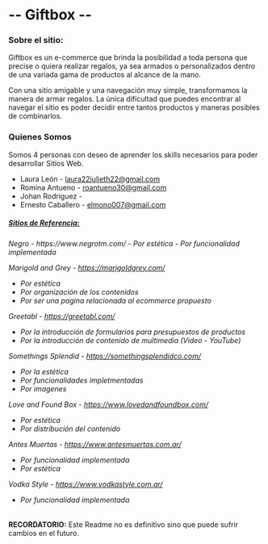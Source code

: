 # -- Giftbox --

### Sobre el sitio:
Giftbox es un e-commerce que brinda la posibilidad a toda persona que precise o quiera realizar regalos, ya sea armados o personalizados dentro de una variada gama de productos al alcance de la mano.

Con una sitio amigable y una navegación muy simple, transformamos la manera de armar regalos. La única dificultad que puedes encontrar al navegar el sitio es poder decidir entre tantos productos y maneras posibles de combinarlos.

### Quienes Somos
Somos 4 personas con deseo de aprender los skills necesarios para poder desarrollar Sitios Web. 

- Laura León - laura22julieth22@gmail.com
- Romina Antueno - roantueno30@gmail.com 
- Johan Rodriguez - 
- Ernesto Caballero - elmono007@gmail.com

<u><h5>Sitios de Referencia:</h5></u>
<h6>Negro - https://www.negrotm.com/
- Por estética
- Por funcionalidad implementada

Marigold and Grey -  https://marigoldgrey.com/
- Por estética
- Por organización de los contenidos
- Por ser una pagina relacionada al ecommerce propuesto

Greetabl - https://greetabl.com/
- Por la introducción de formularios para presupuestos de productos
- Por la introducción de contenido de multimedia (Video - YouTube)

Somethings Splendid - https://somethingsplendidco.com/
- Por la estética
- Por funcionalidades impletmentadas 
- Por imagenes

Love and Found Box - https://www.lovedandfoundbox.com/
- Por estética
- Por distribución del contenido

Antes Muertas - https://www.antesmuertas.com.ar/
- Por funcionalidad implementada
- Por estética

Vodka Style - https://www.vodkastyle.com.ar/
- Por funcionalidad implementada
</h6>


**RECORDATORIO:** Este Readme no es definitivo sino que puede sufrir cambios en el futuro. 